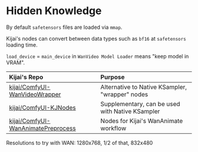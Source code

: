 # Hidden Knowledge

By default `safetensors` files are loaded via `mmap`.

Kijai's nodes can convert between data types such as `bf16` at `safetensors` loading time.

`load_device` = `main_device` in `WanVideo Model Loader` means "keep model in VRAM".

| Kijai's Repo | Purpose |
| :-- | :-- |
| [kijai/ComfyUI-WanVideoWrapper](https://github.com/kijai/ComfyUI-WanVideoWrapper)| Alternative to Native KSampler, "wrapper" nodes |
| [kijai/ComfyUI-KJNodes](https://github.com/kijai/ComfyUI-KJNodes)| Supplementary, can be used with Native KSampler |
| [kijai/ComfyUI-WanAnimatePreprocess](https://github.com/kijai/ComfyUI-WanAnimatePreprocess) | Nodes for Kijai's WanAnimate workflow |

Resolutions to try with WAN: 1280x768, 1/2 of that, 832x480
